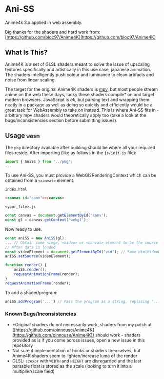# Ani-SS

Anime4k 3.x applied in web assembly.

Big thanks for the shaders and hard work from:
[https://github.com/bloc97/Anime4K](https://github.com/bloc97/Anime4K)

## What Is This?
Anime4K is a set of GLSL shaders meant to solve the issue of upscaling textures specifically and artistically in this use case, japanese animation.
The shaders intelligently push colour and luminance to clean artifacts and noise from linear scaling.

The target for the original Anime4K shaders is [mpv](https://mpv.io), but most people stream anime on the web these days, lucky these shaders compile* on and target modern browsers.
JavaScript is *ok*, but parsing text and wrapping them neatly in a package as well as doing so quickly and efficiently would be a great task for WebAssembly to take on instead.
This is where Ani-SS fits in - arbitrary mpv shaders would theoretically apply too (take a look at the bugs/inconsistencies section before submitting issues).

## Usage `wasm`
The `pkg` directory available after building should be where all your required files reside.
After importing (like as follows in the `js/init.js` file):
```js
import { AniSS } from '../pkg';
...
```
To use Ani-SS, you must provide a WebGl2RenderingContext which can be obtained from a `<canvas>` element.

`index.html`
```html
<canvas id="canv"></canvas>
```
`<your_file>.js`
```js
const canvas = document.getElementById('canv');
const gl = canvas.getContext('webgl');
```

Now ready to use:
```js
const aniSS = new AniSS(gl);
... // Obtain some <img>, <video> or <canvas> element to be the source
// After data is loaded
const videoElement = document.getElementById("vid"); // Some HtmlVideoElement <video id="vid"> or could be <img>, <canvas>
aniSS.setSource(videoElement);

function render() {
    aniSS.render();
    requestAnimationFrame(render);
}
requestAnimationFrame(render);
```

To add a shader/program:
```js
aniSS.addProgram('...') // Pass the program as a string, replacing '...' with that string
```

### Known Bugs/Inconsistencies
- *Original shaders do not necessarily work, shaders from my patch at ([https://github.com/pinnouse/Anime4K](https://github.com/pinnouse/Anime4K)) should work - shaders provided as is if you come across issues, open a new issue in this repository
- Not sure if implementation of hooks or shaders themselves, but Anime4K shaders seem to lighten/increase luma of the render
- GLSL: `szexpr` with `WIDTH` and `HEIGHT` are disregarded and the last parsable float is stored as the scale (looking to turn it into a multiplier/scale field)
